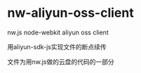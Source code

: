 # nw-aliyun-oss-client
nw.js node-webkit aliyun oss client

用aliyun-sdk-js实现文件的断点续传

文件为用nw.js做的云盘的代码的一部分
